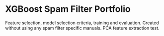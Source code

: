 # XGBoost Spam Filter Portfolio
Feature selection, model selection criteria, training and evaluation. Created without using any spam filter specific manuals. PCA feature extraction test.
